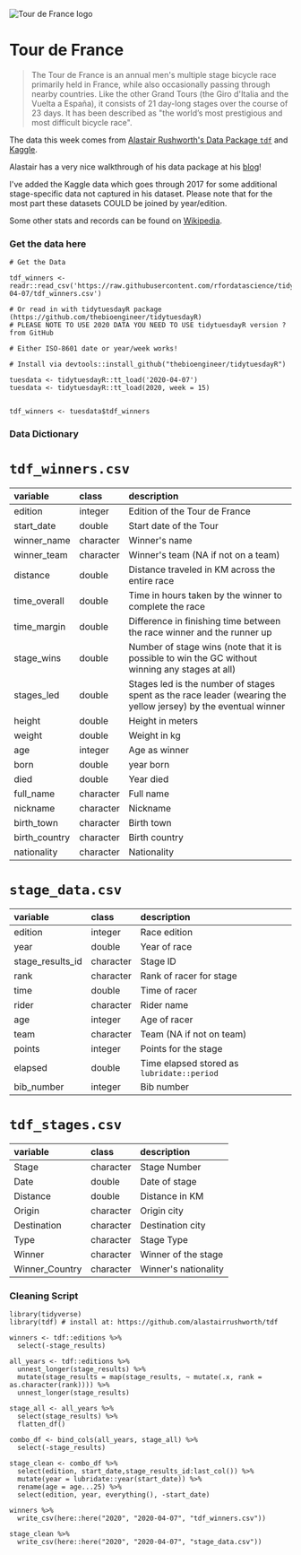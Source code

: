 ![Tour de France logo](https://upload.wikimedia.org/wikipedia/en/thumb/e/eb/Tour_de_France_logo.svg/1200px-Tour_de_France_logo.svg.png)
# Tour de France

> The Tour de France is an annual men's multiple stage bicycle race primarily held in France, while also occasionally passing through nearby countries. Like the other Grand Tours (the Giro d'Italia and the Vuelta a España), it consists of 21 day-long stages over the course of 23 days. It has been described as "the world’s most prestigious and most difficult bicycle race".

The data this week comes from [Alastair Rushworth's Data Package `tdf`](https://github.com/alastairrushworth/tdf) and [Kaggle](https://www.kaggle.com/jaminliu/a-brief-tour-of-tour-de-france-in-numbers/data).

Alastair has a very nice walkthrough of his data package at his [blog](https://alastairrushworth.github.io/Visualising-Tour-de-France-data-in-R/)!

I've added the Kaggle data which goes through 2017 for some additional stage-specific data not captured in his dataset. Please note that for the most part these datasets COULD be joined by year/edition.

Some other stats and records can be found on [Wikipedia](https://alastairrushworth.github.io/Visualising-Tour-de-France-data-in-R/).


### Get the data here

```{r}
# Get the Data

tdf_winners <- readr::read_csv('https://raw.githubusercontent.com/rfordatascience/tidytuesday/master/data/2020/2020-04-07/tdf_winners.csv')

# Or read in with tidytuesdayR package (https://github.com/thebioengineer/tidytuesdayR)
# PLEASE NOTE TO USE 2020 DATA YOU NEED TO USE tidytuesdayR version ? from GitHub

# Either ISO-8601 date or year/week works!

# Install via devtools::install_github("thebioengineer/tidytuesdayR")

tuesdata <- tidytuesdayR::tt_load('2020-04-07')
tuesdata <- tidytuesdayR::tt_load(2020, week = 15)


tdf_winners <- tuesdata$tdf_winners
```
### Data Dictionary

# `tdf_winners.csv`

|variable      |class     |description |
|:-------------|:---------|:-----------|
|edition       |integer   | Edition of the Tour de France |
|start_date    |double    | Start date of the Tour |
|winner_name   |character | Winner's name|
|winner_team   |character | Winner's team (NA if not on a team) |
|distance      |double    | Distance traveled in KM across the entire race |
|time_overall  |double    | Time in hours taken by the winner to complete the race|
|time_margin   |double    | Difference in finishing time between the race winner and the runner up |
|stage_wins    |double    | Number of stage wins (note that it is possible to win the GC without winning any stages at all) |
|stages_led    |double    | Stages led is the number of stages spent as the race leader (wearing the yellow jersey) by the eventual winner |
|height        |double    | Height in meters|
|weight        |double    | Weight in kg|
|age           |integer   | Age as winner |
|born          |double    | year born |
|died          |double    | Year died|
|full_name     |character | Full name |
|nickname      |character | Nickname |
|birth_town    |character | Birth town|
|birth_country |character | Birth country|
|nationality   |character | Nationality|


# `stage_data.csv`

|variable         |class     |description |
|:----------------|:---------|:-----------|
|edition          |integer   | Race edition |
|year             |double    | Year of race |
|stage_results_id |character | Stage ID |
|rank             |character | Rank of racer for stage |
|time             |double    | Time of racer |
|rider            |character | Rider name |
|age              |integer   | Age of racer |
|team             |character | Team (NA if not on team) |
|points           |integer   | Points for the stage |
|elapsed          |double    | Time elapsed stored as `lubridate::period`|
|bib_number       |integer   | Bib number|


# `tdf_stages.csv`
|variable       |class     |description |
|:--------------|:---------|:-----------|
|Stage          |character | Stage Number|
|Date           |double    | Date of stage|
|Distance       |double    | Distance in KM|
|Origin         |character | Origin city |
|Destination    |character | Destination city|
|Type           |character | Stage Type |
|Winner         |character | Winner of the stage|
|Winner_Country |character | Winner's nationality |

### Cleaning Script

```{r}
library(tidyverse)
library(tdf) # install at: https://github.com/alastairrushworth/tdf

winners <- tdf::editions %>% 
  select(-stage_results)

all_years <- tdf::editions %>% 
  unnest_longer(stage_results) %>% 
  mutate(stage_results = map(stage_results, ~ mutate(.x, rank = as.character(rank)))) %>% 
  unnest_longer(stage_results) 

stage_all <- all_years %>% 
  select(stage_results) %>% 
  flatten_df()

combo_df <- bind_cols(all_years, stage_all) %>% 
  select(-stage_results)

stage_clean <- combo_df %>% 
  select(edition, start_date,stage_results_id:last_col()) %>% 
  mutate(year = lubridate::year(start_date)) %>% 
  rename(age = age...25) %>% 
  select(edition, year, everything(), -start_date)

winners %>% 
  write_csv(here::here("2020", "2020-04-07", "tdf_winners.csv"))

stage_clean %>% 
  write_csv(here::here("2020", "2020-04-07", "stage_data.csv"))

```